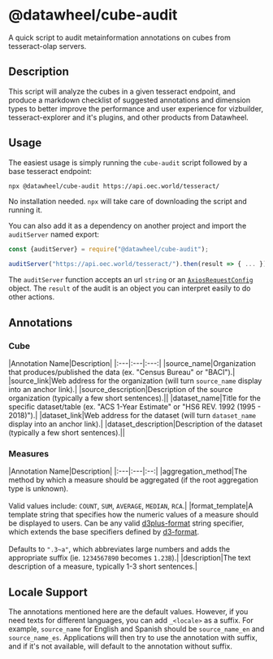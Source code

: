 # @datawheel/cube-audit

A quick script to audit metainformation annotations on cubes from tesseract-olap servers.

## Description

This script will analyze the cubes in a given tesseract endpoint, and produce a markdown checklist of suggested annotations and dimension types to better improve the performance and user experience for vizbuilder, tesseract-explorer and it's plugins, and other products from Datawheel.

## Usage

The easiest usage is simply running the `cube-audit` script followed by a base tesseract endpoint:

```sh
npx @datawheel/cube-audit https://api.oec.world/tesseract/
```

No installation needed. `npx` will take care of downloading the script and running it.

You can also add it as a dependency on another project and import the `auditServer` named export:

```js
const {auditServer} = require("@datawheel/cube-audit");

auditServer("https://api.oec.world/tesseract/").then(result => { ... });
```

The `auditServer` function accepts an url `string` or an [`AxiosRequestConfig`](https://github.com/axios/axios#request-config) object. The `result` of the audit is an object you can interpret easily to do other actions.

## Annotations

### Cube

|Annotation Name|Description|
|:---|:---|:---:|
|source_name|Organization that produces/published the data (ex. "Census Bureau" or "BACI").|
|source_link|Web address for the organization (will turn `source_name` display into an anchor link).|
|source_description|Description of the source organization (typically a few short sentences).||
|dataset_name|Title for the specific dataset/table (ex. "ACS 1-Year Estimate" or "HS6 REV. 1992 (1995 - 2018)").|
|dataset_link|Web address for the dataset (will turn `dataset_name` display into an anchor link).|
|dataset_description|Description of the dataset (typically a few short sentences).||

### Measures

|Annotation Name|Description|
|:---|:---|:--:|
|aggregation_method|The method by which a measure should be aggregated (if the root aggregation type is unknown).<br /><br />Valid values include: `COUNT`, `SUM`, `AVERAGE`, `MEDIAN`, `RCA`.|
|format_template|A template string that specifies how the numeric values of a measure should be displayed to users. Can be any valid [d3plus-format](https://github.com/d3plus/d3plus-format/#d3plusformatspecifier-) string specifier, which extends the base specifiers defined by [d3-format](https://github.com/d3/d3-format/#locale_format).<br /><br />Defaults to `".3~a"`, which abbreviates large numbers and adds the appropriate suffix (ie. `1234567890` becomes `1.23B`).|
|description|The text description of a measure, typically 1-3 short sentences.|

## Locale Support

The annotations mentioned here are the default values. However, if you need texts for different languages, you can add `_<locale>` as a suffix. For example, `source_name` for English and Spanish should be `source_name_en` and `source_name_es`.
Applications will then try to use the annotation with suffix, and if it's not available, will default to the annotation without suffix.
